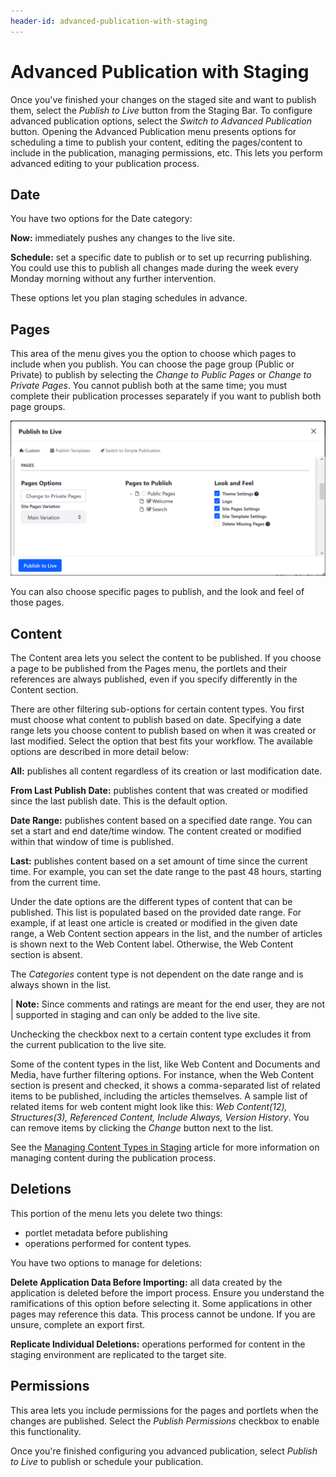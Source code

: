 ```yaml
---
header-id: advanced-publication-with-staging
---
```


# Advanced Publication with Staging

Once you've finished your changes on the staged site and want to publish them,
select the *Publish to Live* button from the Staging Bar. To configure advanced
publication options, select the *Switch to Advanced Publication* button. Opening
the Advanced Publication menu presents options for scheduling a time to publish
your content, editing the pages/content to include in the publication, managing
permissions, etc. This lets you perform advanced editing to your publication
process.

## Date

You have two options for the Date category:

**Now:** immediately pushes any changes to the live site.

**Schedule:** set a specific date to publish or to set up recurring publishing.
You could use this to publish all changes made during the week every Monday
morning without any further intervention.

These options let you plan staging schedules in advance.

## Pages

This area of the menu gives you the option to choose which pages to include when
you publish. You can choose the page group (Public or Private) to publish by
selecting the *Change to Public Pages* or *Change to Private Pages*. You cannot
publish both at the same time; you must complete their publication processes
separately if you want to publish both page groups.

![Figure 1: You have several ways to specify the pages you want included in your publication.](../../../../images/staging-advanced-publication.png)

You can also choose specific pages to publish, and the look and feel of those
pages.

## Content

The Content area lets you select the content to be published. If you choose a
page to be published from the Pages menu, the portlets and their references are
always published, even if you specify differently in the Content section.

There are other filtering sub-options for certain content types. You first must
choose what content to publish based on date. Specifying a date range lets you
choose content to publish based on when it was created or last modified. Select
the option that best fits your workflow. The available options are described in
more detail below:

**All:** publishes all content regardless of its creation or last modification
date.

**From Last Publish Date:** publishes content that was created or modified since
the last publish date. This is the default option.

**Date Range:** publishes content based on a specified date range. You can set a
start and end date/time window. The content created or modified within that
window of time is published.

**Last:** publishes content based on a set amount of time since the current
time. For example, you can set the date range to the past 48 hours, starting
from the current time.

Under the date options are the different types of content that can be published.
This list is populated based on the provided date range. For example, if at
least one article is created or modified in the given date range, a Web Content
section appears in the list, and the number of articles is shown next to the Web
Content label. Otherwise, the Web Content section is absent.

The *Categories* content type is not dependent on the date range and is always
shown in the list.

| **Note:** Since comments and ratings are meant for the end user, they are not
| supported in staging and can only be added to the live site.

Unchecking the checkbox next to a certain content type excludes it from the
current publication to the live site.

Some of the content types in the list, like Web Content and Documents and Media,
have further filtering options. For instance, when the Web Content section is
present and checked, it shows a comma-separated list of related items to be
published, including the articles themselves. A sample list of related items for
web content might look like this: *Web Content(12), Structures(3), Referenced
Content, Include Always, Version History*. You can remove items by clicking the
*Change* button next to the list.

See the
[Managing Content Types in Staging](/docs/7-1/user/-/knowledge_base/u/managing-content-types-in-staging)
article for more information on managing content during the publication process.

## Deletions

This portion of the menu lets you delete two things: 

- portlet metadata before publishing 
- operations performed for content types. 

You have two options to manage for deletions:

**Delete Application Data Before Importing:** all data created by the
application is deleted before the import process. Ensure you understand the
ramifications of this option before selecting it. Some applications in other
pages may reference this data. This process cannot be undone. If you are unsure,
complete an export first.

**Replicate Individual Deletions:** operations performed for content in the
staging environment are replicated to the target site.

## Permissions

This area lets you include permissions for the pages and portlets when the
changes are published. Select the *Publish Permissions* checkbox to enable this
functionality.

Once you're finished configuring you advanced publication, select *Publish to
Live* to publish or schedule your publication.
